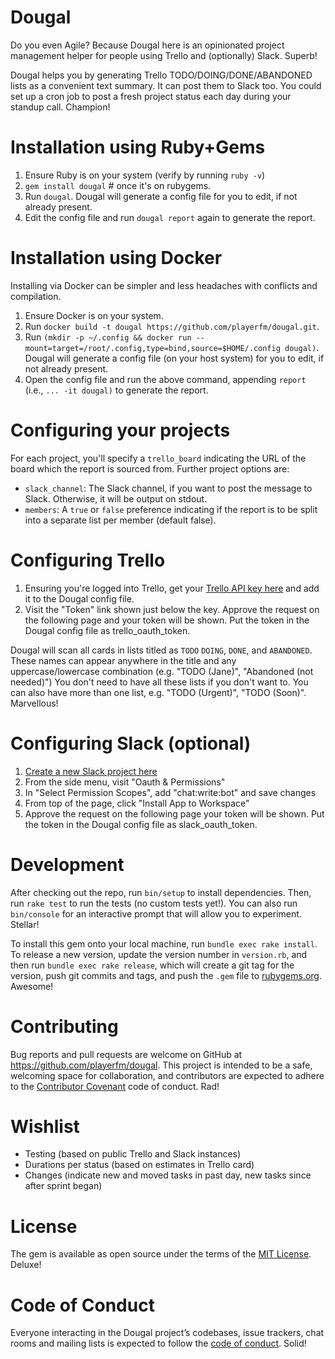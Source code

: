 # Dougal

Do you even Agile? Because Dougal here is an opinionated project management helper for people using Trello and (optionally) Slack. Superb!

Dougal helps you by generating Trello TODO/DOING/DONE/ABANDONED lists as a convenient text summary. It can post them to Slack too. You could set up a cron job to post a fresh project status each day during your standup call. Champion!

# Installation using Ruby+Gems

1. Ensure Ruby is on your system (verify by running `ruby -v`)
2. `gem install dougal` # once it's on rubygems.
3. Run `dougal`. Dougal will generate a config file for you to edit, if not already present.
4. Edit the config file and run `dougal report` again to generate the report.

# Installation using Docker

Installing via Docker can be simpler and less headaches with conflicts and compilation.

1. Ensure Docker is on your system.
2. Run `docker build -t dougal https://github.com/playerfm/dougal.git`.
3. Run `(mkdir -p ~/.config && docker run --mount=target=/root/.config,type=bind,source=$HOME/.config dougal)`. Dougal will generate a config file (on your host system) for you to edit, if not already present.
4. Open the config file and run the above command, appending `report` (i.e., `... -it dougal)` to generate the report.

# Configuring your projects

For each project, you'll specify a `trello_board` indicating the URL of the board which the report is sourced from. Further project options are:
* `slack_channel`: The Slack channel, if you want to post the message to Slack. Otherwise, it will be output on stdout.
* `members`: A `true` or `false` preference indicating if the report is to be split into a separate list per member (default false).

# Configuring Trello

1. Ensuring you're logged into Trello, get your [Trello API key here](https://trello.com/app-key) and add it to the Dougal config file.
2. Visit the "Token" link shown just below the key. Approve the request on the following page and your token will be shown. Put the token in the Dougal config file as trello_oauth_token.

Dougal will scan all cards in lists titled as `TODO` `DOING`, `DONE`, and `ABANDONED`. These names can appear anywhere in the title and any uppercase/lowercase combination (e.g. "TODO (Jane)", "Abandoned (not needed)") You don't need to have all these lists if you don't want to. You can also have more than one list, e.g. "TODO (Urgent)", "TODO (Soon)". Marvellous!

# Configuring Slack (optional)

1. [Create a new Slack project here](https://api.slack.com/apps?new_app=1)
2. From the side menu, visit "Oauth & Permissions"
3. In "Select Permission Scopes", add "chat:write:bot" and save changes
4. From top of the page, click "Install App to Workspace"
5. Approve the request on the following page your token will be shown. Put the token in the Dougal config file as slack_oauth_token.

# Development

After checking out the repo, run `bin/setup` to install dependencies. Then, run `rake test` to run the tests (no custom tests yet!). You can also run `bin/console` for an interactive prompt that will allow you to experiment. Stellar!

To install this gem onto your local machine, run `bundle exec rake install`. To release a new version, update the version number in `version.rb`, and then run `bundle exec rake release`, which will create a git tag for the version, push git commits and tags, and push the `.gem` file to [rubygems.org](https://rubygems.org). Awesome!

# Contributing

Bug reports and pull requests are welcome on GitHub at https://github.com/playerfm/dougal. This project is intended to be a safe, welcoming space for collaboration, and contributors are expected to adhere to the [Contributor Covenant](http://contributor-covenant.org) code of conduct. Rad!

# Wishlist

* Testing (based on public Trello and Slack instances)
* Durations per status (based on estimates in Trello card)
* Changes (indicate new and moved tasks in past day, new tasks since after sprint began)

# License

The gem is available as open source under the terms of the [MIT License](https://opensource.org/licenses/MIT). Deluxe!

# Code of Conduct

Everyone interacting in the Dougal project’s codebases, issue trackers, chat rooms and mailing lists is expected to follow the [code of conduct](https://github.com/playerfm/dougal/blob/master/CODE_OF_CONDUCT.md).  Solid!
